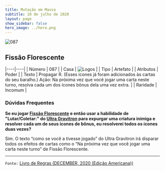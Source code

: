 ```yaml
---
title: Mutação em Massa
subtitle: 10 de julho de 2020
layout: page
show_sidebar: false
hero_image: ../hero.png
---
```


![087](https://cdn.keyforgegame.com/media/card_front/pt/479_087_5HW74C3JM99M_pt.png)

## Fissão Florescente

|----|----|
| Número | 087 |
| Casa | ![Logos](https://archonarcana.com/images/thumb/c/ce/Logos.png/22px-Logos.png "Logos") |
| Tipo | Artefato |
| Atributos | Poder |
| Texto | Propagar R. (Esses ícones já foram adicionados às cartas do seu baralho.)  Ação: Na próxima vez que você jogar uma carta neste turno, resolva cada um dos ícones bônus dela uma vez extra. |
| Raridade | Incomum |

### Dúvidas Frequentes

**Se eu jogar [Fissão Florescente](/mm/087) e então usar a habilidade de "Lutar/Coletar:"
do [Ultra Gravitron](/mm/125) para expurgar uma criatura inimiga e resolver
cada um de seus ícones de bônus, eu resolverei todos os ícones duas vezes?**

Sim. O texto “como se você a tivesse jogado” do Ultra Gravitron irá disparar
todos os efeitos de cartas como o “Na próxima vez que você jogar uma carta neste turno” de Fissão Florescente.

<hr/>

`Fonte:` [Livro de Regras (DECEMBER, 2020 (Edição Americana))](https://images-cdn.fantasyflightgames.com/filer_public/8c/af/8cafeca4-02c3-4990-bba1-ff9d3aa8f02a/keyforge_rulebook_v14_reduced-compressed.pdf)

